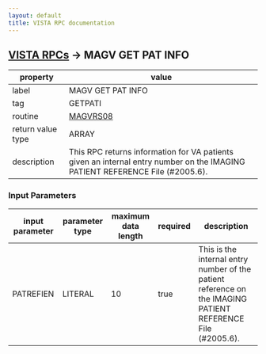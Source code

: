 ```yaml
---
layout: default
title: VISTA RPC documentation
---
```




## [VISTA RPCs](TableOfContent.md) &#8594; MAGV GET PAT INFO 

 property | value 
--- | --- 
 label | MAGV GET PAT INFO
 tag | GETPATI
 routine | [MAGVRS08](http://code.osehra.org/dox/Routine_MAGVRS08_source.html)
 return value type | ARRAY
 description | This RPC returns information for VA patients given an internal entry number on the IMAGING PATIENT REFERENCE File (#2005.6).

### Input Parameters

| input parameter | parameter type | maximum data length | required | description | 
| --- | --- | --- | --- | --- | 
| PATREFIEN | LITERAL | 10 | true | This is the internal entry number of the patient reference on the IMAGING PATIENT REFERENCE File (#2005.6). | 